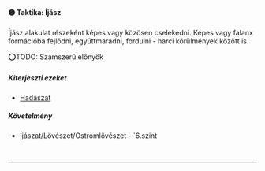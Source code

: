 #### 🟡 Taktika: Íjász

Íjász alakulat részeként képes vagy közösen cselekedni. Képes vagy falanx formációba fejlődni, együttmaradni, fordulni - harci körülmények között is.

⭕TODO: Számszerű előnyök

##### Kiterjeszti ezeket

- [Hadászat](../kepzettsegek/hadaszat.md)

##### Követelmény

-  Íjászat/Lövészet/Ostromlövészet - `6.szint

<br />

---
